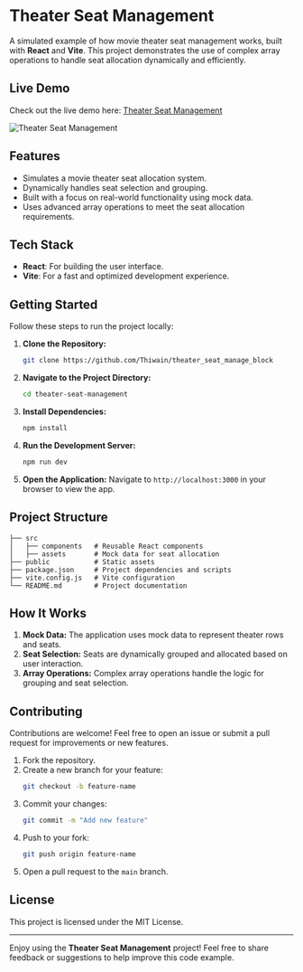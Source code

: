 # Theater Seat Management

A simulated example of how movie theater seat management works, built with **React** and **Vite**. This project demonstrates the use of complex array operations to handle seat allocation dynamically and efficiently.

## Live Demo
Check out the live demo here: [Theater Seat Management](https://theater-seat-manage-block.vercel.app/)

![Theater Seat Management](https://github.com/user-attachments/assets/c2b789de-158c-4753-b5e1-40fab555873d)

## Features
- Simulates a movie theater seat allocation system.
- Dynamically handles seat selection and grouping.
- Built with a focus on real-world functionality using mock data.
- Uses advanced array operations to meet the seat allocation requirements.

## Tech Stack
- **React**: For building the user interface.
- **Vite**: For a fast and optimized development experience.

## Getting Started
Follow these steps to run the project locally:

1. **Clone the Repository:**
   ```bash
   git clone https://github.com/Thiwain/theater_seat_manage_block
   ```

2. **Navigate to the Project Directory:**
   ```bash
   cd theater-seat-management
   ```

3. **Install Dependencies:**
   ```bash
   npm install
   ```

4. **Run the Development Server:**
   ```bash
   npm run dev
   ```

5. **Open the Application:**
   Navigate to `http://localhost:3000` in your browser to view the app.

## Project Structure
```
├── src
│   ├── components   # Reusable React components
│   ├── assets       # Mock data for seat allocation
├── public           # Static assets
├── package.json     # Project dependencies and scripts
├── vite.config.js   # Vite configuration
└── README.md        # Project documentation
```

## How It Works
1. **Mock Data:** The application uses mock data to represent theater rows and seats.
2. **Seat Selection:** Seats are dynamically grouped and allocated based on user interaction.
3. **Array Operations:** Complex array operations handle the logic for grouping and seat selection.

## Contributing
Contributions are welcome! Feel free to open an issue or submit a pull request for improvements or new features.

1. Fork the repository.
2. Create a new branch for your feature:
   ```bash
   git checkout -b feature-name
   ```
3. Commit your changes:
   ```bash
   git commit -m "Add new feature"
   ```
4. Push to your fork:
   ```bash
   git push origin feature-name
   ```
5. Open a pull request to the `main` branch.

## License
This project is licensed under the MIT License.

---

Enjoy using the **Theater Seat Management** project! Feel free to share feedback or suggestions to help improve this code example.

